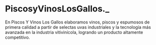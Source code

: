 # PiscosyVinosLosGallos._
En Piscos Y Vinos Los Gallos elaboramos vinos, piscos y espumosos de primera calidad a partir de selectas uvas industriales y la tecnología más avanzada en la industria vitivinícola, logrando un producto altamente competitivo.
